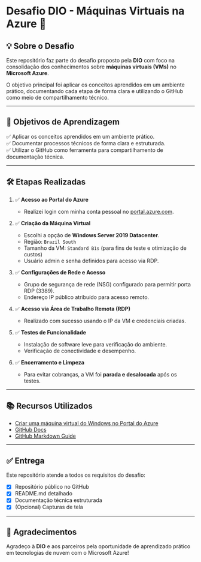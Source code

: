 # Desafio DIO - Máquinas Virtuais na Azure 🚀

## 💡 Sobre o Desafio

Este repositório faz parte do desafio proposto pela **DIO** com foco na consolidação dos conhecimentos sobre **máquinas virtuais (VMs)** no **Microsoft Azure**.

O objetivo principal foi aplicar os conceitos aprendidos em um ambiente prático, documentando cada etapa de forma clara e utilizando o GitHub como meio de compartilhamento técnico.

---

## 🎯 Objetivos de Aprendizagem

✅ Aplicar os conceitos aprendidos em um ambiente prático.  
✅ Documentar processos técnicos de forma clara e estruturada.  
✅ Utilizar o GitHub como ferramenta para compartilhamento de documentação técnica.

---

## 🛠️ Etapas Realizadas

1. ✅ **Acesso ao Portal do Azure**  
   - Realizei login com minha conta pessoal no [portal.azure.com](https://portal.azure.com).

2. ✅ **Criação da Máquina Virtual**  
   - Escolhi a opção de **Windows Server 2019 Datacenter**.
   - Região: `Brazil South`  
   - Tamanho da VM: `Standard B1s` (para fins de teste e otimização de custos)  
   - Usuário admin e senha definidos para acesso via RDP.

3. ✅ **Configurações de Rede e Acesso**  
   - Grupo de segurança de rede (NSG) configurado para permitir porta RDP (3389).
   - Endereço IP público atribuído para acesso remoto.

4. ✅ **Acesso via Área de Trabalho Remota (RDP)**  
   - Realizado com sucesso usando o IP da VM e credenciais criadas.

5. ✅ **Testes de Funcionalidade**  
   - Instalação de software leve para verificação do ambiente.
   - Verificação de conectividade e desempenho.

6. ✅ **Encerramento e Limpeza**  
   - Para evitar cobranças, a VM foi **parada e desalocada** após os testes.

---

## 📚 Recursos Utilizados

- [Criar uma máquina virtual do Windows no Portal do Azure](https://learn.microsoft.com/pt-br/azure/virtual-machines/windows/quick-create-portal)
- [GitHub Docs](https://docs.github.com/)
- [GitHub Markdown Guide](https://www.markdownguide.org/basic-syntax/)

---

## ✅ Entrega

Este repositório atende a todos os requisitos do desafio:

- [x] Repositório público no GitHub  
- [x] README.md detalhado  
- [x] Documentação técnica estruturada  
- [x] (Opcional) Capturas de tela

---

## 🙌 Agradecimentos

Agradeço à **DIO** e aos parceiros pela oportunidade de aprendizado prático em tecnologias de nuvem com o Microsoft Azure!

